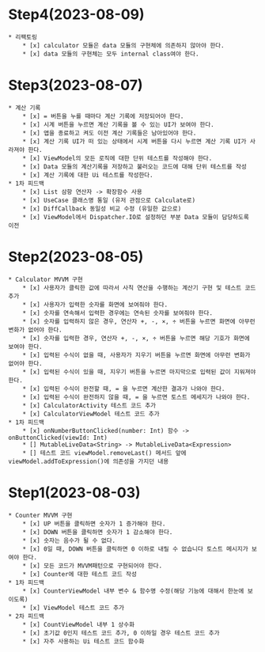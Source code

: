 # Step4(2023-08-09) #
    * 리팩토링
        * [x] calculator 모듈은 data 모듈의 구현체에 의존하지 않아야 한다.
        * [x] data 모듈의 구현체는 모두 internal class여야 한다.

# Step3(2023-08-07) #
    * 계산 기록
        * [x] = 버튼을 누를 때마다 계산 기록에 저장되어야 한다.
        * [x] 시계 버튼을 누르면 계산 기록을 볼 수 있는 UI가 보여야 한다.
        * [x] 앱을 종료하고 켜도 이전 계산 기록들은 남아있어야 한다.
        * [x] 계산 기록 UI가 떠 있는 상태에서 시계 버튼을 다시 누르면 계산 기록 UI가 사라져야 한다.
        * [x] ViewModel의 모든 로직에 대한 단위 테스트를 작성해야 한다.
        * [x] Data 모듈의 계산기록을 저장하고 불러오는 코드에 대해 단위 테스트를 작성
        * [x] 계산 기록에 대한 Ui 테스트를 작성한다.
    * 1차 피드백
        * [x] List 삼항 연산자 -> 확장함수 사용
        * [x] UseCase 클래스명 통일 (유저 관점으로 Calculate로)
        * [x] DiffCallback 동일성 비교 수정 (유일한 값으로)
        * [x] ViewModel에서 Dispatcher.IO로 설정하던 부분 Data 모듈이 담당하도록 이전

# Step2(2023-08-05) #
    * Calculator MVVM 구현
        * [x] 사용자가 클릭한 값에 따라서 사칙 연산을 수행하는 계산기 구현 및 테스트 코드 추가
        * [x] 사용자가 입력한 숫자를 화면에 보여줘야 한다.
        * [x] 숫자를 연속해서 입력한 경우에는 연속된 숫자를 보여줘야 한다. 
        * [x] 숫자를 입력하지 않은 경우, 연산자 +, -, ×, ÷ 버튼을 누르면 화면에 아무런 변화가 없어야 한다.
        * [x] 숫자를 입력한 경우, 연산자 +, -, ×, ÷ 버튼을 누르면 해당 기호가 화면에 보여야 한다.
        * [x] 입력된 수식이 없을 때, 사용자가 지우기 버튼을 누르면 화면에 아무런 변화가 없어야 한다.
        * [x] 입력된 수식이 있을 때, 지우기 버튼을 누르면 마지막으로 입력된 값이 지워져야 한다.
        * [x] 입력된 수식이 완전할 때, = 을 누르면 계산한 결과가 나와야 한다.
        * [x] 입력된 수식이 완전하지 않을 때, = 을 누르면 토스트 메세지가 나와야 한다.
        * [x] CalculatorActivity 테스트 코드 추가
        * [x] CalculatorViewModel 테스트 코드 추가
    * 1차 피드백
        * [x] onNumberButtonClicked(number: Int) 함수 -> onButtonClicked(viewId: Int)
        * [] MutableLiveData<String> -> MutableLiveData<Expression>
        * [] 테스트 코드 viewModel.removeLast() 메서드 앞에 viewModel.addToExpression()에 의존성을 가지던 내용

# Step1(2023-08-03) #
    * Counter MVVM 구현
        * [x] UP 버튼을 클릭하면 숫자가 1 증가해야 한다.
        * [x] DOWN 버튼을 클릭하면 숫자가 1 감소해야 한다.
        * [x] 숫자는 음수가 될 수 없다.
        * [x] 0일 때, DOWN 버튼을 클릭하면 0 이하로 내릴 수 없습니다 토스트 메시지가 보여야 한다.
        * [x] 모든 코드가 MVVM패턴으로 구현되어야 한다.
        * [x] Counter에 대한 테스트 코드 작성
    * 1차 피드백
        * [x] CounterViewModel 내부 변수 & 함수명 수정(해당 기능에 대해서 한눈에 보이도록)
        * [x] ViewModel 테스트 코드 추가
    * 2차 피드백
        * [x] CountViewModel 내부 1 상수화
        * [x] 초기값 0인지 테스트 코드 추가, 0 이하일 경우 테스트 코드 추가
        * [x] 자주 사용하는 Ui 테스트 코드 함수화